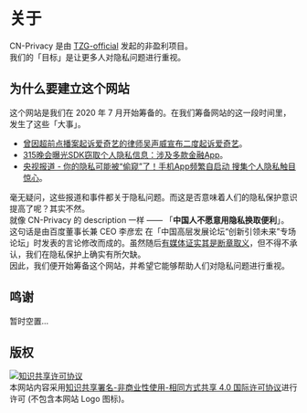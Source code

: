 # 关于
CN-Privacy 是由 [TZG-official](https://github.com/TZG-official) 发起的非盈利项目。   
我们的「目标」是让更多人对隐私问题进行重视。

## 为什么要建立这个网站
这个网站是我们在 2020 年 7 月开始筹备的。在我们筹备网站的这一段时间里，发生了这些「大事」。
* [曾因超前点播案起诉爱奇艺的律师吴声威宣布二度起诉爱奇艺](https://zhuanlan.zhihu.com/p/159735693)。
* [315晚会曝光SDK窃取个人隐私信息：涉及多款金融App](https://tech.sina.cn/2020-07-17/detail-iivhuipn3545633.d.html)。
* [央视报道 - 你的隐私可能被“偷窥”了！手机App频繁自启动 搜集个人隐私触目惊心](https://baijiahao.baidu.com/s?id=1668893494813265562)。

毫无疑问，这些报道和事件都关于隐私问题。而这是否意味着人们的隐私保护意识提高了呢？其实不然。   
就像 CN-Privacy 的 description 一样 —— 「**中国人不愿意用隐私换取便利**」。   
这句话是由百度董事长兼 CEO 李彦宏 在「中国高层发展论坛“创新引领未来”专场论坛」时发表的言论修改而成的。虽然随后[有媒体证实其是断章取义](https://www.sohu.com/a/226568527_99923255)，但不得不承认，我们在隐私保护上确实有所欠缺。   
因此，我们便开始筹备这个网站，并希望它能够帮助人们对隐私问题进行重视。

## 鸣谢
暂时空置...

## 版权
<a rel="license" href="http://creativecommons.org/licenses/by-nc-sa/4.0/"><img alt="知识共享许可协议" style="border-width:0" src="/by-nc-sa-4.0.png" /></a><br />本网站内容采用<a rel="license" href="http://creativecommons.org/licenses/by-nc-sa/4.0/">知识共享署名-非商业性使用-相同方式共享 4.0 国际许可协议</a>进行许可 (不包含本网站 Logo 图标)。